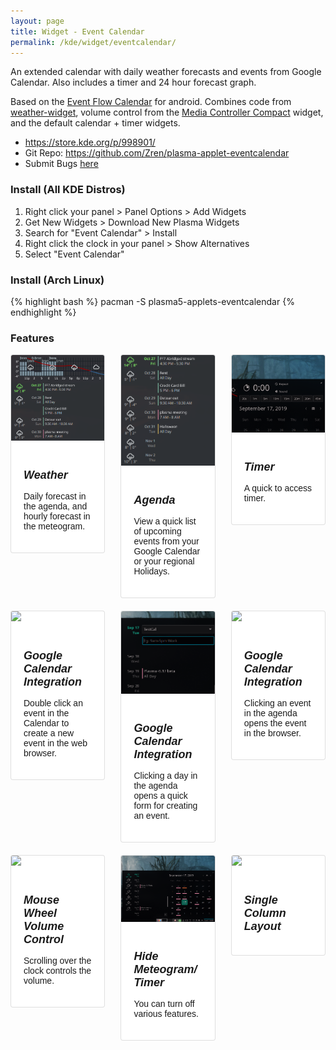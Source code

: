 ```yaml
---
layout: page
title: Widget - Event Calendar
permalink: /kde/widget/eventcalendar/
---
```


An extended calendar with daily weather forecasts and events from Google Calendar. Also includes a timer and 24 hour forecast graph.

Based on the [Event Flow Calendar](https://play.google.com/store/apps/details?id=com.syncedsynapse.eventflowwidget) for android. Combines code from [weather-widget](https://store.kde.org/p/998917/), volume control from the [Media Controller Compact](https://store.kde.org/p/998887/) widget, and the default calendar + timer widgets.

* <https://store.kde.org/p/998901/>
* Git Repo: <https://github.com/Zren/plasma-applet-eventcalendar>
* Submit Bugs [here](https://github.com/Zren/plasma-applet-eventcalendar/issues>)


### Install (All KDE Distros)

1. Right click your panel > Panel Options > Add Widgets
2. Get New Widgets > Download New Plasma Widgets
3. Search for "Event Calendar" > Install
4. Right click the clock in your panel > Show Alternatives
5. Select "Event Calendar"

### Install (Arch Linux)

{% highlight bash %}
pacman -S plasma5-applets-eventcalendar
{% endhighlight %}

### Features

<style type="text/css">
.card-grid {
  display: flex;
  justify-content: space-between;
  flex-wrap: wrap;
}
.card {
  position: relative;
  display: -webkit-box;
  display: -ms-flexbox;
  display: flex;
  -webkit-box-orient: vertical;
  -webkit-box-direction: normal;
  -ms-flex-direction: column;
  flex-direction: column;
  min-width: 0;
  word-wrap: break-word;
  background-color: #fff;
  background-clip: border-box;
  border: 1px solid rgba(0,0,0,.125);
  border-radius: .25rem;
}
.card-img-top {
  width: 100%;
  border-top-left-radius: calc(.25rem - 1px);
  border-top-right-radius: calc(.25rem - 1px);
}
.card-body {
  -webkit-box-flex: 1;
  -ms-flex: 1 1 auto;
  flex: 1 1 auto;
  padding: 1.25rem;
}
h5.card-title {
  font-family: sans-serif;
  font-size: 18px;
  margin-bottom: 15px;
}
p.card-text {
  font-family: sans-serif;
  font-size: 14px;
}

.feature-grid > .feature  {
  width: 30%;
  margin-bottom: 20px;
}
</style>

<div class="card-grid feature-grid">
  <div class="feature">
    <div class="card">
      <img class="card-img-top" src="/pic/2019-09-17___19-56-43.png">
      <div class="card-body">
        <h5 class="card-title">Weather</h5>
        <p class="card-text">Daily forecast in the agenda, and hourly forecast in the meteogram.</p>
      </div>
    </div>
  </div>
  <div class="feature">
    <div class="card">
      <img class="card-img-top" src="/pic/2019-09-17___19-18-11.png">
      <div class="card-body">
        <h5 class="card-title">Agenda</h5>
        <p class="card-text">View a quick list of upcoming events from your Google Calendar or your regional Holidays.</p>
      </div>
    </div>
  </div>
  <div class="feature">
    <div class="card">
      <img class="card-img-top" src="/pic/2019-09-17___19-59-36.png">
      <div class="card-body">
        <h5 class="card-title">Timer</h5>
        <p class="card-text">A quick to access timer.</p>
      </div>
    </div>
  </div>
  <div class="feature">
    <div class="card">
      <img class="card-img-top" src="/pic/.png">
      <div class="card-body">
        <h5 class="card-title">Google Calendar Integration</h5>
        <p class="card-text">Double click an event in the Calendar to create a new event in the web browser.</p>
      </div>
    </div>
  </div>
  <div class="feature">
    <div class="card">
      <img class="card-img-top" src="/pic/2019-09-17___20-08-18.png">
      <div class="card-body">
        <h5 class="card-title">Google Calendar Integration</h5>
        <p class="card-text">Clicking a day in the agenda opens a quick form for creating an event.</p>
      </div>
    </div>
  </div>
  <div class="feature">
    <div class="card">
      <img class="card-img-top" src="/pic/.png">
      <div class="card-body">
        <h5 class="card-title">Google Calendar Integration</h5>
        <p class="card-text">Clicking an event in the agenda opens the event in the browser.</p>
      </div>
    </div>
  </div>
  <div class="feature">
    <div class="card">
      <img class="card-img-top" src="/pic/.png">
      <div class="card-body">
        <h5 class="card-title">Mouse Wheel Volume Control</h5>
        <p class="card-text">Scrolling over the clock controls the volume.</p>
      </div>
    </div>
  </div>
  <div class="feature">
    <div class="card">
      <img class="card-img-top" src="/pic/2019-09-17___20-00-43.png">
      <div class="card-body">
        <h5 class="card-title">Hide Meteogram/Timer</h5>
        <p class="card-text">You can turn off various features.</p>
      </div>
    </div>
  </div>
  <div class="feature">
    <div class="card">
      <img class="card-img-top" src="/pic/.png">
      <div class="card-body">
        <h5 class="card-title">Single Column Layout</h5>
        <p class="card-text"></p>
      </div>
    </div>
  </div>
</div>




